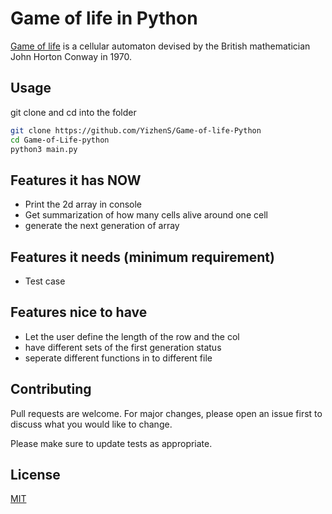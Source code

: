 # Game of life in Python

[Game of life](https://en.wikipedia.org/wiki/Conway%27s_Game_of_Life) is a cellular automaton devised by the British mathematician John Horton Conway in 1970.

## Usage

git clone and cd into the folder

```bash
git clone https://github.com/YizhenS/Game-of-life-Python
cd Game-of-Life-python
python3 main.py
```



## Features it has NOW

- Print the 2d array in console
- Get summarization of how many cells alive around one cell
- generate the next generation of array
## Features it needs (minimum requirement)
- Test case


## Features nice to have
- Let the user define the length of the row and the col
- have different sets of the first generation status
- seperate different functions in to different file

## Contributing
Pull requests are welcome. For major changes, please open an issue first to discuss what you would like to change.

Please make sure to update tests as appropriate.

## License
[MIT](https://choosealicense.com/licenses/mit/)
